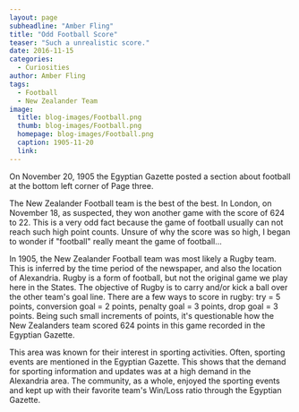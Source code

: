 ```yaml
---
layout: page
subheadline: "Amber Fling"
title: "Odd Football Score"
teaser: "Such a unrealistic score."
date: 2016-11-15
categories:
  - Curiosities
author: Amber Fling
tags:
  - Football
  - New Zealander Team
image:
  title: blog-images/Football.png
  thumb: blog-images/Football.png
  homepage: blog-images/Football.png
  caption: 1905-11-20
  link:
---
```

On November 20, 1905 the Egyptian Gazette posted a section about football at the bottom left corner of Page three.

The New Zealander Football team is the best of the best. In London, on November 18, as suspected, they won another game with the score of 624 to 22. This is a very odd fact because the game of football usually can not reach such high point counts. Unsure of why the score was so high, I began to wonder if "football" really meant the game of football...

In 1905, the New Zealander Football team was most likely a Rugby team. This is inferred by the time period of the newspaper, and also the location of Alexandria. Rugby is a form of football, but not the original game we play here in the States. The objective of Rugby is to carry and/or kick a ball over the other team's goal line. There are a few ways to score in rugby: try = 5 points, conversion goal = 2 points, penalty goal = 3 points, drop goal = 3 points. Being such small increments of points, it's questionable how the New Zealanders team scored 624 points in this game recorded in the Egyptian Gazette.

This area was known for their interest in sporting activities. Often, sporting events are mentioned in the Egyptian Gazette. This shows that the demand for sporting information and updates was at a high demand in the Alexandria area. The community, as a whole, enjoyed the sporting events and kept up with their favorite team's Win/Loss ratio through the Egyptian Gazette.
